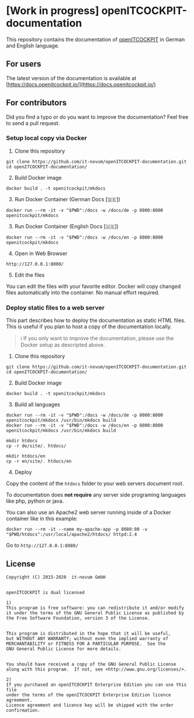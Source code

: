# [Work in progress] openITCOCKPIT-documentation

This repository contains the documentation of [openITCOCKPIT](https://github.com/it-novum/openITCOCKPIT)
in German and English language.

## For users

The latest version of the documentation is available at
[https://docs.openitcockpit.io/](https://docs.openitcockpit.io/)

## For contributors

Did you find a typo or do you want to improve the documentation?
Feel free to send a pull request.


### Setup local copy via Docker

1. Clone this repository
```
git clone https://github.com/it-novum/openITCOCKPIT-documentation.git
cd openITCOCKPIT-documentation/
```

2. Build Docker image
```
docker build . -t openitcockpit/mkdocs
```

3. Run Docker Container (German Docs [🇩🇪])
```
docker run --rm -it -v "$PWD":/docs -w /docs/de -p 8000:8000 openitcockpit/mkdocs
```

3. Run Docker Container (English Docs [🇺🇸])
```
docker run --rm -it -v "$PWD":/docs -w /docs/en -p 8000:8000 openitcockpit/mkdocs
```

4. Open in Web Browser
```
http://127.0.0.1:8000/
```

5. Edit the files

You can edit the files with your favorite editor. Docker will copy changed files automatically into the container. No manual effort required.

### Deploy static files to a web server
This part describes how to deploy the documentation as static HTML files. This is useful if you plan to host a copy of the documentation locally.

> :information_source: If you only want to improve the documentation, please use the Docker setup as descripted above.

1. Clone this repository
```
git clone https://github.com/it-novum/openITCOCKPIT-documentation.git
cd openITCOCKPIT-documentation/
```

2. Build Docker image
```
docker build . -t openitcockpit/mkdocs
```

3. Build all languages
```
docker run --rm -it -v "$PWD":/docs -w /docs/de -p 8000:8000 openitcockpit/mkdocs /usr/bin/mkdocs build
docker run --rm -it -v "$PWD":/docs -w /docs/en -p 8000:8000 openitcockpit/mkdocs /usr/bin/mkdocs build

mkdir htdocs
cp -r de/site/. htdocs/

mkdir htdocs/en
cp -r en/site/. htdocs/en
```

4. Deploy

Copy the content of the `htdocs` folder to your web servers document root.

To documentation does **not require** any server side programing languages like php, python or java. 

You can also use an Apache2 web server running inside of a Docker container like in this example:
```
docker run --rm -it --name my-apache-app -p 8080:80 -v "$PWD/htdocs":/usr/local/apache2/htdocs/ httpd:2.4
```

Go to `http://127.0.0.1:8080/`


## License
```
Copyright (C) 2015-2020  it-novum GmbH


openITCOCKPIT is dual licensed

1)
This program is free software: you can redistribute it and/or modify
it under the terms of the GNU General Public License as published by
the Free Software Foundation, version 3 of the License.


This program is distributed in the hope that it will be useful,
but WITHOUT ANY WARRANTY; without even the implied warranty of
MERCHANTABILITY or FITNESS FOR A PARTICULAR PURPOSE.  See the
GNU General Public License for more details.


You should have received a copy of the GNU General Public License
along with this program.  If not, see <http://www.gnu.org/licenses/>.

2)
If you purchased an openITCOCKPIT Enterprise Edition you can use this file
under the terms of the openITCOCKPIT Enterprise Edition licence agreement.
Licence agreement and licence key will be shipped with the order
confirmation.
```
